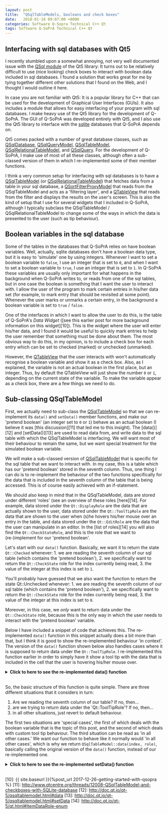 ```yaml
---
layout: post
title:  "QSqlTableModels, booleans and check boxes"
date:   2018-01-18 09:07:00 +0000
categories: Software Q-Sopra Technical C++ Qt
tags: Software Q-SoPrA Technical C++ Qt
---
```


## Interfacing with sql databases with Qt5
I recently stumbled upon a somewhat annoying, not very well documented issue with the [QSql module][1] of the Qt5 library: It turns out to be relatively difficult to use (nice looking) check boxes to interact with boolean data included in sql databases. I found a solution that works great for me by tying together different other solutions that I found on the Web, and I thought I would outline it here.

In case you are not familiar with Qt5: It is a popular library for C++ that can be used for the development of Graphical User Interfaces (GUIs). It also includes a module that allows for easy interfacing of your program with sql databases. I make heavy use of the Qt5 library for the development of Q-SoPrA. The GUI of Q-SoPrA was developed entirely with Qt5, and I also use the Qt5 library to interface with the [sqlite][2] databases that Q-SoPrA depends on. 

Qt5 comes packed with a number of great database classes, such as [QSqlDatabase][3], [QSqlQueryModel][4], [QSqlTableModel][5], [QSqlRelationalTableModel][6], and [QSqlQuery][7]. For the development of Q-SoPrA, I make use of most of all these classes, although often a sub-classed version of them in which I re-implemented some of their member functions.

I think a very common setup for interfacing with sql databases is to have a [QSqlTableModel][5] (or [QSqlRelationalTableModel][6]) that fetches data from a table in your sql database, a [QSortFilterProxyModel][8] that reads from the QSqlTableModel and acts as a 'filtering layer', and a [QTableView][9] that reads from the filter and displays the results on the user's screen. This is also the kind of setup that I use for several widgets that I included in Q-SoPrA, although I typically subclass the QSqlTableModel / QSqlRelationalTableModel to change some of the ways in which the data is presented to the user (such as tip behaviour). 

## Boolean variables in the sql database
Some of the tables in the databases that Q-SoPrA relies on have boolean variables. Well, actually, sqlite databases don't have a boolean data type, but it is easy to 'simulate' one by using integers. Whenever I want to set a boolean variable to `false`, I use an integer that is set to `0`, and when I want to set a boolean variable to `true`, I use an integer that is set to `1`. In Q-SoPrA these variables are usually only important for what happens in the background when Q-SoPrA writes to, or reads from one of the sql tables, but in one case the boolean is something that I want the user to interact with. I allow the user of the program to mark certain entries in his/her data set (for example, to mark entry that should be revisited at some point). Whenever the user marks or unmarks a certain entry, in the background a boolean variable is set to `true` / `false`. 

One of the interfaces in which I want to allow the user to do this, is the table of Q-SoPrA's *Data Widget* ([see this earlier post for more background information on this widget][10]). This is the widget where the user will enter his/her data, and I found it would be useful to quickly mark entries to help the user remember that something must be done about them. The most obvious way to do this, in my opinion, is to include a check box for each entry which can be set to checked (marked) or unchecked (unmarked).

However, the [QTableView][9] that the user interacts with won't automatically recognise a boolean variable and show it as a check box. Also, as I explained, the variable is not an actual boolean in the first place, but an integer. Thus, by default the QTableView will just show the number `0` or `1`, depending on the current state of the variable. To make the variable appear as a check box, there are a few things we need to do.

## Sub-classing QSqlTableModel
First, we actually need to sub-class the [QSqlTableModel][5] so that we can re-implement its `data()` and `setData()` member functions, and make our 'pretend boolean' (an integer set to `0` or `1`) behave as an actual boolean (I believe it was [this discussion][11] that led me to this insight). The [data()][12] and [setData()][13] are used to read data from, and write data to the sql table with which the QSqlTableModel is interfacing. We will want most of their behaviour to remain the same, but we want special treatment for the simulated boolean variable. 

We will make a sub-classed version of [QSqlTableModel][5] that is specific for the sql table that we want to interact with. In my case, this is a table which has our 'pretend boolean' stored in the seventh column. Thus, one thing I can do is to re-implement the behaviour of the two functions specifically for the data that is included in the seventh column of the table that is being accessed. This is of course easily achieved with an if-statement. 

We should also keep in mind that in the QSqlTableModel, data are stored under different 'roles' (see an overview of these roles [here][14]. For example, data stored under the `Qt::DisplayRole` are the data that are actually shown to the user, data stored under the `Qt::ToolTipRole` are the data that are shown to the user when (s)he hovers his/her mouse over an entry in the table, and data stored under the `Qt::EditRole` are the data that the user can manipulate in an editor. In the [list of roles][14] you will also find the `Qt::CheckStateRole`, and this is the role that we want to (re-)implement for our 'pretend boolean'. 

Let's start with our `data()` function. Basically, we want it to return the state `Qt::Checked` whenever:
	1. we are reading the seventh column of our sql table (which contains the 'pretend boolean'),
	2. we specifically want to return the `Qt::CheckState` role for the index currently being read,
	3. the value of the integer at this index is set to `1`.
	
You'll probably have guessed that we also want the function to return the state Qt::Unchecked whenever:
	1. we are reading the seventh column of our sql table (which contains the 'pretend boolean'),
	2. we specifically want to return the `Qt::CheckState` role for the index currently being read,
	3. the value of the integer at this index is set to `0`.

Moreover, in this case, we *only* want to return data under the `Qt::CheckState` role, because this is the only way in which the user needs to interact with the 'pretend boolean' variable. 

Below I have included a snippet of code that achieves this. The re-implemented `data()` function in this snippet actually does a bit more than that, but I think it is good to show the re-implemented behaviour 'in context'. The version of the `data()` function shown below also handles cases where it is supposed to return data under the `Qt::ToolTipRole`. I re-implemented this function earlier in order to simply have it show a tool tip with the data that is included in the cell that the user is hovering his/her mouse over. 

<details>
<summary><b>Click to here to see the re-implemented data() function</b></summary>
{% highlight c++ %}
QVariant EventTableModel::data(const QModelIndex &index, int role) const {
  if (index.column() == 7) { // This is always the column with the boolean variable
    if (role == Qt::CheckStateRole) { // Only do the below when we are setting the checkbox.
      // We want to fetch the state of the boolean from the sql table.
      QSqlQuery *query = new QSqlQuery;
      int order = index.row() + 1;
      query->prepare("SELECT mark FROM incidents WHERE ch_order = :order");
      query->bindValue(":order", order);
      query->exec();
      query->first();
      int mark = query->value(0).toInt();
      // Return the appropriate check state based on the state of mar.
      if (mark == 1) {
	return Qt::Checked;
      } else if (mark == 0) {
	return Qt::Unchecked;
      }
    } else {
      /*
	We return an empty variant in all other cases. This is to prevent, for example,
	that we also see a '0' or '1' in the same column.
      */
      return QVariant();
    }
    // Only do the below if we want to fetch a tool tip.
  } else if (role == Qt::ToolTipRole) {
    // I just want the tool tip to show the data in the column.
    const QString original = QSqlTableModel::data(index, Qt::DisplayRole).toString();
    QString toolTip = breakString(original); // breakString() breaks the text in smaller lines.
    return toolTip;
  } else {
    /* 
       In all other cases, we want the default behaviour of this function. 
       This can be done easily by returning the default version of the function,
       rather than the re-implemented version we have here.
    */
    return QSqlTableModel::data(index, role);
  }
  return QVariant();
}
{% endhighlight %}
</details> <br>


So, the basic structure of this function is quite simple. There are three different situations that it considers in turn:

 1. Are we reading the seventh column of our table? If no, then...
 2. are we trying to return data under the 'Qt::ToolTipRole'? If no, then...
 3. in all other situations, just revert to default behaviour.
 
The first two situations are 'special cases', the first of which deals with the boolean variable that is the topic of this post, and the second of which deals with custom tool tip behaviour. The third situation can be read as 'in all other cases.' We want our function to behave like it normally would 'in all other cases', which is why we return `QSqlTableModel::data(index, role)`, basically calling the original version of the `data()` function, instead of our re-implemented one. 

<details>
<summary><b>Click to here to see the re-implemented setData() function</b></summary>
{% highlight c++ %}

{% endhighlight %}
</details> <br>



[1]: https://doc.qt.io/qt-5.10/sql-programming.html
[2]: https://sqlite.org/
[3]: https://doc.qt.io/qt-5.10/qsqldatabase.html
[4]: https://doc.qt.io/qt-5.10/qsqlquerymodel.html
[5]: https://doc.qt.io/qt-5.10/qsqltablemodel.html
[6]: https://doc.qt.io/qt-5.10/qsqlrelationaltablemodel.html
[7]: https://doc.qt.io/qt-5.10/qsqlquery.html
[8]: http://doc.qt.io/archives/qt-4.8/qsortfilterproxymodel.html
[9]: http://doc.qt.io/archives/qt-4.8/qtableview.html
[10]: {{ site.baseurl }}{%post_url 2017-12-26-getting-started-with-qsopra %}
[11]: http://www.qtcentre.org/threads/12008-QSqlTableModel-and-checkboxes-with-SQLite-database
[12]: http://doc.qt.io/qt-5/qsqltablemodel.html#data
[13]: http://doc.qt.io/qt-5/qsqltablemodel.html#setData
[14]: http://doc.qt.io/qt-5/qt.html#ItemDataRole-enum
